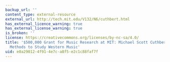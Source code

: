 ```yaml
---
backup_url: ''
content_type: external-resource
external_url: http://tech.mit.edu/V132/N6/cuthbert.html
has_external_licence_warning: true
has_external_license_warning: true
is_broken: ''
license: https://creativecommons.org/licenses/by-nc-sa/4.0/
title: '$500,000 Grant for Music Research at MIT: Michael Scott Cuthbert uses Computational
  Methods to Study Western Music'
uid: e0a29012-4f91-4e7c-a8f5-e2c1c88faf7f
---
```

